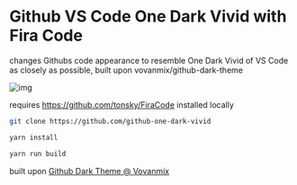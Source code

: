 # Github VS Code One Dark Vivid with Fira Code

changes Githubs code appearance to resemble One Dark Vivid of VS Code as closely as possible, built upon vovanmix/github-dark-theme

![img](https://raw.githubusercontent.com/ljosberinn/github-one-dark-vivid/master/img.png 'image')

requires https://github.com/tonsky/FiraCode installed locally

```sh
git clone https://github.com/github-one-dark-vivid

yarn install

yarn run build
```

built upon [Github Dark Theme @ Vovanmix](https://github.com/vovanmix/github-dark-theme)
